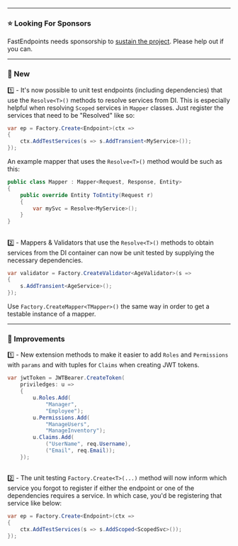 ﻿
---
### ⭐ Looking For Sponsors
FastEndpoints needs sponsorship to [sustain the project](https://github.com/FastEndpoints/FastEndpoints/issues/449). Please help out if you can.

<!-- ---
### ⚠️ Breaking Changes -->

---
### 📢 New
1️⃣ - It's now possible to unit test endpoints (including dependencies) that use the `Resolve<T>()` methods to resolve services from DI. This is especially helpful when resolving `Scoped` services in `Mapper` classes. Just register the services that need to be "Resolved" like so:
```cs
var ep = Factory.Create<Endpoint>(ctx =>
{
    ctx.AddTestServices(s => s.AddTransient<MyService>());
});
```
An example mapper that uses the `Resolve<T>()` method would be such as this:
```cs
public class Mapper : Mapper<Request, Response, Entity>
{
    public override Entity ToEntity(Request r)
    {
        var mySvc = Resolve<MyService>();
    }
}
```
##
2️⃣ - Mappers & Validators that use the `Resolve<T>()` methods to obtain services from the DI container can now be unit tested by supplying the necessary dependencies.
```cs
var validator = Factory.CreateValidator<AgeValidator>(s =>
{
    s.AddTransient<AgeService>();
});
```
Use `Factory.CreateMapper<TMapper>()` the same way in order to get a testable instance of a mapper.

---
### 🚀 Improvements
1️⃣ - New extension methods to make it easier to add `Roles` and `Permissions` with `params` and with tuples for `Claims` when creating JWT tokens.
```cs
var jwtToken = JWTBearer.CreateToken(
    priviledges: u =>
    {
        u.Roles.Add(
            "Manager",
            "Employee");
        u.Permissions.Add(
            "ManageUsers",
            "ManageInventory");
        u.Claims.Add(
            ("UserName", req.Username),
            ("Email", req.Email));
    });
```
##
2️⃣ - The unit testing `Factory.Create<T>(...)` method will now inform which service you forgot to register if either the endpoint or one of the dependencies requires a service. 
In which case, you'd be registering that service like below:
```cs
var ep = Factory.Create<Endpoint>(ctx =>
{
    ctx.AddTestServices(s => s.AddScoped<ScopedSvc>());
});
```

<!-- ---
### 🪲 Fixes -->

